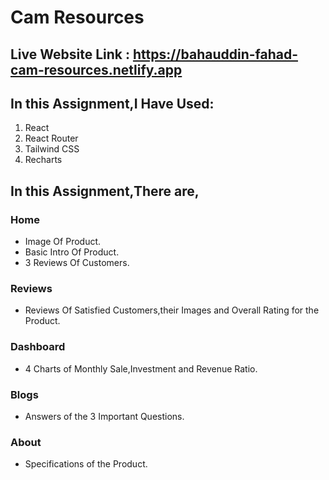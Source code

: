 # Cam Resources

## Live Website Link : https://bahauddin-fahad-cam-resources.netlify.app

## **In this Assignment,I Have Used:**

1. React
2. React Router
3. Tailwind CSS
4. Recharts

## **In this Assignment,There are,**

### Home

- Image Of Product.
- Basic Intro Of Product.
- 3 Reviews Of Customers.

### Reviews

- Reviews Of Satisfied Customers,their Images and Overall Rating for the Product.

### Dashboard

- 4 Charts of Monthly Sale,Investment and Revenue Ratio.

### Blogs

- Answers of the 3 Important Questions.

### About

- Specifications of the Product.
